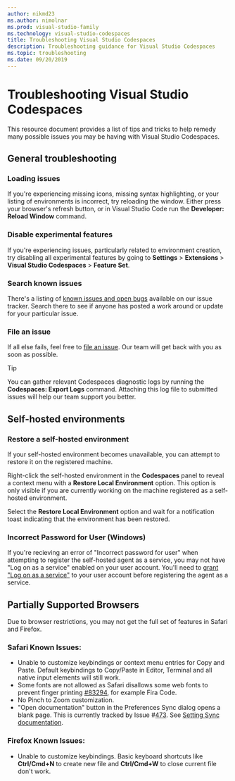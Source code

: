 ```yaml
---
author: nikmd23
ms.author: nimolnar
ms.prod: visual-studio-family
ms.technology: visual-studio-codespaces
title: Troubleshooting Visual Studio Codespaces
description: Troubleshooting guidance for Visual Studio Codespaces
ms.topic: troubleshooting
ms.date: 09/20/2019
---
```


# Troubleshooting Visual Studio Codespaces

This resource document provides a list of tips and tricks to help remedy many possible issues you may be having with Visual Studio Codespaces.

## General troubleshooting

### Loading issues

If you're experiencing missing icons, missing syntax highlighting, or your listing of environments is incorrect, try reloading the window. Either press your browser's refresh button, or in Visual Studio Code run the **Developer: Reload Window** command.

### Disable experimental features

If you're experiencing issues, particularly related to environment creation, try disabling all experimental features by going to **Settings** > **Extensions** > **Visual Studio Codespaces** > **Feature Set**.

### Search known issues

There's a listing of [known issues and open bugs](https://github.com/MicrosoftDocs/vsonline/labels/bug) available on our issue tracker. Search there to see if anyone has posted a work around or update for your particular issue.

### File an issue

If all else fails, feel free to [file an issue](https://github.com/MicrosoftDocs/vsonline/issues/new). Our team will get back with you as soon as possible.

> [!TIP]
> You can gather relevant Codespaces diagnostic logs by running the **Codespaces: Export Logs** command. Attaching this log file to submitted issues will help our team support you better.

## Self-hosted environments

### Restore a self-hosted environment

If your self-hosted environment becomes unavailable, you can attempt to restore it on the registered machine. 

Right-click the self-hosted environment in the **Codespaces** panel to reveal a context menu with a **Restore Local Environment** option. This option is only visible if you are currently working on the machine registered as a self-hosted environment.

Select the **Restore Local Environment** option and wait for a notification toast indicating that the environment has been restored.

### Incorrect Password for User (Windows)
If you're recieving an error of "Incorrect password for user" when attempting to register the self-hosted agent as a service, you may not have "Log on as a service" enabled on your user account. You'll need to [grant "Log on as a service"](https://docs.microsoft.com/windows/security/threat-protection/security-policy-settings/log-on-as-a-service) to your user account before registering the agent as a service.

## Partially Supported Browsers
Due to browser restrictions, you may not get the full set of features in Safari and Firefox.

### Safari Known Issues:
- Unable to customize keybindings or context menu entries for Copy and Paste. Default keybindings to Copy/Paste in Editor, Terminal and all native input elements will still work.
- Some fonts are not allowed as Safari disallows some web fonts to prevent finger printing [#83294](https://github.com/microsoft/vscode/issues/83294), for example Fira Code.
- No Pinch to Zoom customization.
- "Open documentation" button in the Preferences Sync dialog opens a blank page. This is currently tracked by Issue #[473](https://github.com/MicrosoftDocs/vsonline/issues/473). See [Setting Sync documentation](https://code.visualstudio.com/docs/editor/settings-sync).

### Firefox Known Issues:
- Unable to customize keybindings. Basic keyboard shortcuts like **Ctrl/Cmd+N** to create new file and **Ctrl/Cmd+W** to close current file don't work. 
